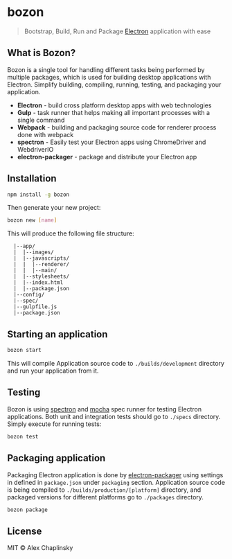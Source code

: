 # bozon
> Bootstrap, Build, Run and Package [Electron](http://electron.atom.io/) application with ease

## What is Bozon?
Bozon is a single tool for handling different tasks being performed by multiple packages, which is used for building desktop applications with Electron. Simplify building, compiling, running, testing, and packaging your application.

* **Electron** - build cross platform desktop apps with web technologies
* **Gulp** - task runner that helps making all important processes with a single command
* **Webpack** - building and packaging source code for renderer process done with webpack
* **spectron** - Easily test your Electron apps using ChromeDriver and WebdriverIO
* **electron-packager** - package and distribute your Electron app

## Installation


```bash
npm install -g bozon
```

Then generate your new project:

```bash
bozon new [name]
```
This will produce the following file structure:

```
  |--app/
  |  |--images/
  |  |--javascripts/
  |  |  |--renderer/
  |  |  |--main/
  |  |--stylesheets/
  |  |--index.html
  |  |--package.json
  |--config/
  |--spec/
  |--gulpfile.js
  |--package.json
```

## Starting an application

```bash
bozon start
```

This will compile Application source code to `./builds/development` directory and run your application from it.

## Testing
Bozon is using [spectron](https://github.com/electron/spectron) and [mocha](https://mochajs.org/) spec runner for testing Electron applications. Both unit and integration tests should go to `./specs` directory. Simply execute for running tests:

```bash
bozon test
```

## Packaging application
Packaging Electron application is done by [electron-packager](https://www.npmjs.com/package/electron-packager) using settings in defined in `package.json` under `packaging` section.
Application source code is being compiled to `./builds/production/[platform]` directory, and packaged versions for different platforms go to `./packages` directory.

```bash
bozon package
```

## License

MIT © Alex Chaplinsky
